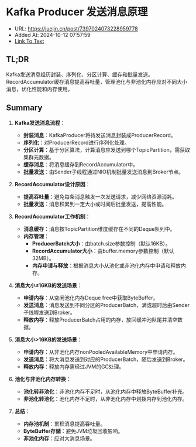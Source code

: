 # Kafka Producer 发送消息原理 
- URL: https://juejin.cn/post/7397024073228959778
- Added At: 2024-10-12 07:57:59
- [Link To Text](2024-10-12-kafka-producer-发送消息原理_raw.md)

## TL;DR
Kafka发送消息经历封装、序列化、分区计算、缓存和批量发送。RecordAccumulator缓存消息提高吞吐量，管理池化与非池化内存应对不同大小消息，优化性能和内存使用。

## Summary
1. **Kafka发送消息流程**：
   - **封装消息**：KafkaProducer将待发送消息封装成ProducerRecord。
   - **序列化**：对ProducerRecord进行序列化处理。
   - **分区计算**：基于分区算法，计算消息应发送到哪个TopicPartition，需获取集群元数据。
   - **缓存消息**：将消息缓存到RecordAccumulator中。
   - **批量发送**：由Sender子线程通过NIO机制批量发送消息到Broker节点。

2. **RecordAccumulator设计原因**：
   - **提高吞吐量**：避免每条消息触发一次发送请求，减少网络资源消耗。
   - **批量发送**：消息积累到一定大小或时间后批量发送，提高性能。

3. **RecordAccumulator工作机制**：
   - **消息缓存**：消息按TopicPartition维度缓存在不同的Deque<ProducerBatch>队列中。
   - **内存管理**：
     - **ProducerBatch大小**：由batch.size参数控制（默认16KB）。
     - **RecordAccumulator大小**：由buffer.memory参数控制（默认32MB）。
     - **内存申请与释放**：根据消息大小从池化或非池化内存中申请和释放内存。

4. **消息大小≤16KB的发送场景**：
   - **申请内存**：从空闲池化内存Deque<ByteBuffer> free中获取ByteBuffer。
   - **发送消息**：消息发送到不同分区的ProducerBatch，满或超时后由Sender子线程发送到Broker。
   - **释放内存**：释放ProducerBatch占用的内存，放回缓冲池队尾并清空数据。

5. **消息大小>16KB的发送场景**：
   - **申请内存**：从非池化内存nonPooledAvailableMemory中申请内存。
   - **发送消息**：将大消息发送到对应的ProducerBatch，随后发送到Broker。
   - **释放内存**：释放内存需经过JVM的GC处理。

6. **池化与非池化内存转换**：
   - **池化转非池化**：非池化内存不足时，从池化内存中释放ByteBuffer补充。
   - **非池化转池化**：池化内存不足时，从非池化内存中划拨内存到池化内存。

7. **总结**：
   - **内存池机制**：累积消息提高吞吐量。
   - **ByteBuffer存储**：避免JVM垃圾回收影响。
   - **非池化内存**：应对大消息场景。

